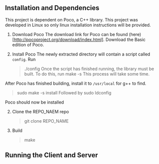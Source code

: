 ## Installation and Dependencies

   This project is dependent on Poco, a C++ library. This project was developed in Linux so only linux installation instructions will be provided.

  
1. Download Poco
   The download link for Poco can be found (here)[http://pocoproject.org/download/index.html]. Download the Basic edition of Poco.
 
2. Install Poco
   The newly extracted directory will contain a script called  `config`. Run 
   > ./config
   Once the script has finished running, the library must be built. To do this, run
   > make -s
   This process will take some time.  
  

  After Poco has finished building, install it to `/usr/local` for g++ to find.
  > sudo make -s install
  Followed by
  > sudo ldconfig  

  Poco should now be installed
  
2. Clone the REPO_NAEM repo
   > git clone REPO_NAME

3. Build
   > make

## Running the Client and Server
   
